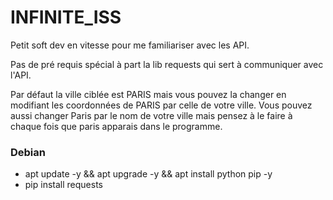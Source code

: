 # INFINITE_ISS

Petit soft dev en vitesse pour me familiariser avec les API.

Pas de pré requis spécial à part la lib requests qui sert à communiquer avec l'API.

Par défaut la ville ciblée est PARIS mais vous pouvez la changer en modifiant les coordonnées de PARIS par celle de votre ville.
Vous pouvez aussi changer Paris par le nom de votre ville mais pensez à le faire à chaque fois que paris apparais dans le programme.

### Debian

* apt update -y && apt upgrade -y && apt install python pip -y
* pip install requests
